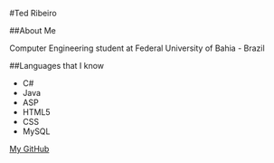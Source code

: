 #Ted Ribeiro

##About Me

Computer Engineering student at Federal University of Bahia - Brazil

##Languages that I know

- C#
- Java
- ASP
- HTML5
- CSS
- MySQL

[My GitHub](https://github.com/TedRibeiro)